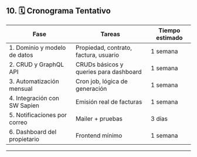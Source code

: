 ## 10. 🗓️ Cronograma Tentativo

| Fase | Tareas | Tiempo estimado |
|------|--------|-----------------|
| 1. Dominio y modelo de datos | Propiedad, contrato, factura, usuario | 1 semana |
| 2. CRUD y GraphQL API         | CRUDs básicos y queries para dashboard | 1 semana |
| 3. Automatización mensual     | Cron job, lógica de generación | 1 semana |
| 4. Integración con SW Sapien  | Emisión real de facturas | 1 semana |
| 5. Notificaciones por correo  | Mailer + pruebas | 3 días |
| 6. Dashboard del propietario  | Frontend mínimo | 1 semana |

---